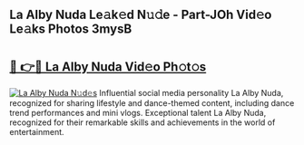 ## La Alby Nuda Le𝚊k𝚎d N𝚞𝚍e - Part-JOh Vid𝚎o Le𝚊ks Photos 3mysB

# <h2><a href="http://fbg5fu.evod.top/?m=La+Alby+Nuda">🔗 👉🔴 La Alby Nuda Vid𝚎o Ph𝚘t𝚘s</a></h2>

[![La Alby Nuda N𝚞d𝚎s](https://i.imgur.com/8V9OHl7.gif)](http://fbg5fu.evod.top/?m=La+Alby+Nuda)
Influential social media personality La Alby Nuda, recognized for sharing lifestyle and dance-themed content, including dance trend performances and mini vlogs. Exceptional talent La Alby Nuda, recognized for their remarkable skills and achievements in the world of entertainment. 
